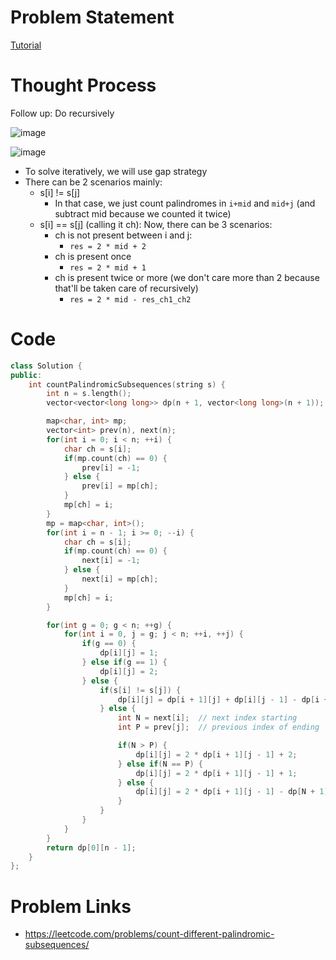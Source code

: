 # Problem Statement

[Tutorial](https://www.youtube.com/watch?v=fvYlinirmFg&list=PL-Jc9J83PIiEZvXCn-c5UIBvfT8dA-8EG&index=37)

# Thought Process

Follow up: Do recursively

![image](https://user-images.githubusercontent.com/10897423/150808559-40c95828-8028-4980-bd60-1ce4f62497b4.png)

![image](https://user-images.githubusercontent.com/10897423/150810597-e0aae484-5f48-4b5d-bd16-9fadcb106113.png)

- To solve iteratively, we will use gap strategy
- There can be 2 scenarios mainly:
  - s[i] != s[j]
    - In that case, we just count palindromes in `i+mid` and `mid+j` (and subtract mid because we counted it twice)
  - s[i] == s[j] (calling it ch): Now, there can be 3 scenarios:
    - ch is not present between i and j:
      - `res = 2 * mid + 2`
    - ch is present once
      - `res = 2 * mid + 1`
    - ch is present twice or more (we don't care more than 2 because that'll be taken care of recursively)
      - `res = 2 * mid - res_ch1_ch2`

# Code
```cpp
class Solution {
public:
    int countPalindromicSubsequences(string s) {
        int n = s.length();
        vector<vector<long long>> dp(n + 1, vector<long long>(n + 1));

        map<char, int> mp;
        vector<int> prev(n), next(n);
        for(int i = 0; i < n; ++i) {
            char ch = s[i];
            if(mp.count(ch) == 0) {
                prev[i] = -1;
            } else {
                prev[i] = mp[ch];
            }
            mp[ch] = i;
        }
        mp = map<char, int>();
        for(int i = n - 1; i >= 0; --i) {
            char ch = s[i];
            if(mp.count(ch) == 0) {
                next[i] = -1;
            } else {
                next[i] = mp[ch];
            }
            mp[ch] = i;
        }

        for(int g = 0; g < n; ++g) {
            for(int i = 0, j = g; j < n; ++i, ++j) {
                if(g == 0) {
                    dp[i][j] = 1;
                } else if(g == 1) {
                    dp[i][j] = 2;
                } else {
                    if(s[i] != s[j]) {
                        dp[i][j] = dp[i + 1][j] + dp[i][j - 1] - dp[i + 1][j - 1];
                    } else {
                        int N = next[i];  // next index starting
                        int P = prev[j];  // previous index of ending

                        if(N > P) {
                            dp[i][j] = 2 * dp[i + 1][j - 1] + 2;
                        } else if(N == P) {
                            dp[i][j] = 2 * dp[i + 1][j - 1] + 1;
                        } else {
                            dp[i][j] = 2 * dp[i + 1][j - 1] - dp[N + 1][P - 1];
                        }
                    }
                }
            }
        }
        return dp[0][n - 1];
    }
};
```

# Problem Links
- https://leetcode.com/problems/count-different-palindromic-subsequences/